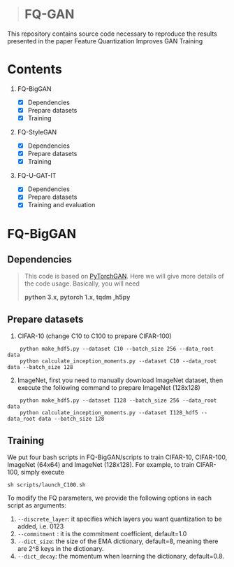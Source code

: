 > # FQ-GAN
>

This repository contains source code necessary to reproduce the results presented in the paper Feature Quantization Improves GAN Training

# Contents

1. FQ-BigGAN
   - [x] Dependencies
   - [x] Prepare datasets
   - [x] Training

2. FQ-StyleGAN

   - [x] Dependencies
   - [x] Prepare datasets
   - [x] Training

3. FQ-U-GAT-IT

   - [x] Dependencies
   - [x] Prepare datasets
   - [x] Training and evaluation

# FQ-BigGAN
## Dependencies
> This code is based on [PyTorchGAN](https://github.com/ajbrock/BigGAN-PyTorch). Here we will give more details of the code usage. Basically, you will need 
>
> **python 3.x, pytorch 1.x, tqdm ,h5py**

## Prepare datasets
1. CIFAR-10 (change C10 to C100 to prepare CIFAR-100)
```
	python make_hdf5.py --dataset C10 --batch_size 256 --data_root data
	python calculate_inception_moments.py --dataset C10 --data_root data --batch_size 128
```
2. ImageNet, first you need to manually download ImageNet dataset, then execute the following command to prepare ImageNet (128x128)

```
	python make_hdf5.py --dataset I128 --batch_size 256 --data_root data
	python calculate_inception_moments.py --dataset I128_hdf5 --data_root data --batch_size 128

```


## Training 
We put four bash scripts in  FQ-BigGAN/scripts to train CIFAR-10, CIFAR-100, ImageNet (64x64) and ImageNet (128x128). For example, to train CIFAR-100, simply execute

```
sh scripts/launch_C100.sh
```

To modify the FQ parameters, we provide the following options in each script as arguments:

1. ```--discrete_layer```: it  specifies which layers you want quantization to be added, i.e. 0123 
2. ```--commitment``` : it is the commitment coefficient, default=1.0
3. ```--dict_size```:  the size of the EMA dictionary, default=8, meaning there are 2^8 keys in the dictionary.
4. ```--dict_decay```:  the momentum when learning the dictionary, default=0.8.

